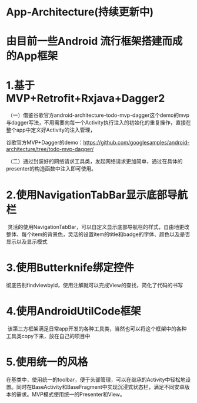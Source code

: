 # App-Architecture(持续更新中)
# 由目前一些Android 流行框架搭建而成的App框架

# 1.基于MVP+Retrofit+Rxjava+Dagger2
  （一）借鉴谷歌官方android-architecture-todo-mvp-dagger这个demo的mvp与dagger写法，不用需要向每一个Activity执行注入的初始化的重复操作，直接在整个app中定义好Activity的注入管理，
  
  谷歌官方MVP+Dagger的demo：https://github.com/googlesamples/android-architecture/tree/todo-mvp-dagger/
  
  （二）通过封装好的网络请求工具类，发起网络请求更加简单，通过在具体的presenter的构造函数中注入即可使用。

# 2.使用NavigationTabBar显示底部导航栏
  灵活的使用NavigationTabBar，可以自定义显示底部导航栏的样式，自由地更改整体、每个item的背景色，灵活的设置item的title和badge的字体、颜色以及是否显示以及显示模式

# 3.使用Butterknife绑定控件
  彻底告别findviewbyid，使用注解就可以完成View的查找，简化了代码的书写
 
# 4.使用AndroidUtilCode框架
  该第三方框架满足日常app开发的各种工具类，当然也可以将这个框架中的各种工具类copy下来，放在自己的项目中
  
# 5.使用统一的风格
  在基类中，使用统一的toolbar，便于头部管理，可以在继承的Activity中轻松地设置。同时在BaseActivity和BaseFragment中实现沉浸式状态栏，满足不同安卓版本的需求。MVP模式使用统一的Presenter和View。
